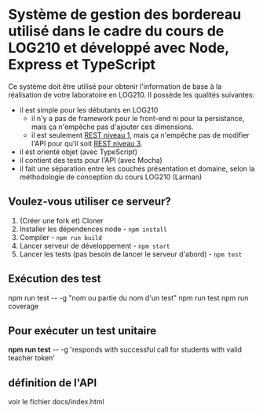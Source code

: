 # Système de gestion des bordereau utilisé dans le cadre du cours de LOG210 et développé avec Node, Express et TypeScript

Ce système doit être utilisé pour obtenir l'information de base à la réalisation de votre laboratoire en LOG210. Il possède les qualités suivantes:

 - il est simple pour les débutants en LOG210
   - il n'y a pas de framework pour le front-end ni pour la persistance, mais ça n'empêche pas d'ajouter ces dimensions.
   - il est seulement [REST niveau 1](https://restfulapi.net/richardson-maturity-model/#level-one), mais ça n'empêche pas de modifier l'API pour qu'il soit [REST niveau 3](https://restfulapi.net/richardson-maturity-model/#level-three). 
 - il est orienté objet (avec TypeScript)
 - il contient des tests pour l'API (avec Mocha)
 - il fait une séparation entre les couches présentation et domaine, selon la méthodologie de conception du cours LOG210 (Larman)

## Voulez-vous utiliser ce serveur?

1. (Créer une fork et) Cloner
2. Installer les dépendences node - ```npm install```
3. Compiler - ```npm run build```
4. Lancer serveur de développement - ```npm start```
5. Lancer les tests (pas besoin de lancer le serveur d'abord) - ```npm test```

## Exécution des test
npm run test -- -g "nom ou partie du nom d'un test"
npm run test
npm run coverage

## Pour exécuter un test unitaire
**npm run test** -- -g 'responds with successful call for students with valid teacher token'

## définition de l'API

voir le fichier docs/index.html
